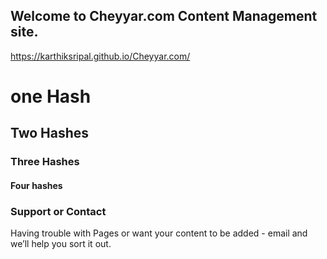 ## Welcome to Cheyyar.com Content Management site.

 https://karthiksripal.github.io/Cheyyar.com/



# one Hash
## Two Hashes
### Three Hashes
#### Four hashes

### Support or Contact

Having trouble with Pages or want your content to be added - email  and we’ll help you sort it out.
